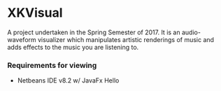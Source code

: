 # XKVisual
A project undertaken in the Spring Semester of 2017.
It is an audio-waveform visualizer which manipulates artistic renderings of music and adds effects to the music you are listening to.

### Requirements for viewing

* Netbeans IDE v8.2 w/ JavaFx
Hello
